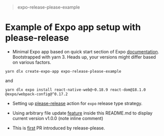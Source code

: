 > expo-release-please-example

# Example of Expo app setup with please-release

- Minimal Expo app based on quick start section of Expo [documentation][expo-app-get-started]. Bootstrapped with yarn 3. Heads up, your versions might differ based on various factors.

```shell
yarn dlx create-expo-app expo-release-please-example
```

and

```shell
yarn dlx expo install react-native-web@~0.18.9 react-dom@18.1.0 @expo/webpack-config@^0.17.2
```

- Setting up [please-release][please-release-github-repo] action for `expo` release type strategy.

- Using arbitrary file update [feature][please-release-doc-arbitrary-file-update] inside this README.md to display current version v1.0.0 <!-- x-release-please-start-version --> (note inline comment)

- This is [first][initial-version-pr] PR introduced by release-please.

[expo-app-get-started]: https://docs.expo.dev
[please-release-github-repo]: https://github.com/googleapis/release-please
[please-release-doc-arbitrary-file-update]: https://github.com/googleapis/release-please/blob/main/docs/customizing.md#updating-arbitrary-json-files
[initial-version-pr]: https://github.com/dmi3y/expo-release-please-example/pull/1/files
